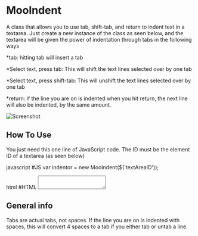 MooIndent
===========
A class that allows you to use tab, shift-tab, and return to indent text in a textarea. Just create a new instance of the class as seen below, and the textarea will be given the power of indentation through tabs in the following ways

*tab: hitting tab will insert a tab

*Select text, press tab: This will shift the text lines selected over by one tab

*Select text, press shift-tab: This will unshift the text lines selected over by one tab

*return: if the line you are on is indented when you hit return, the next line will also be indented, by the same amount.

![Screenshot](http://adam-meyer.com/images/logo.png)


How To Use
----------

You just need this one line of JavaScript code. The ID must be the element ID of a textarea (as seen below)

javascript
    #JS
    var indentor = new MooIndent($('textAreaID'));

html
    #HTML
    <textarea id="textAreaID"></textarea>



General info
----------
Tabs are actual tabs, not spaces. If the line you are on is indented with spaces, this will convert 4 spaces to a tab if you either tab or untab a line.